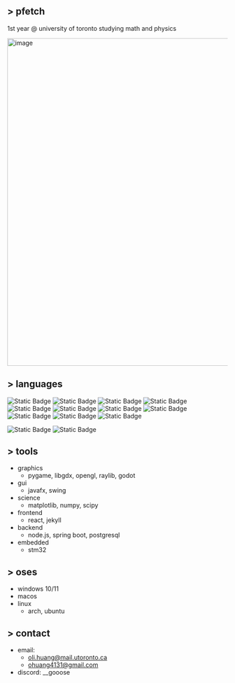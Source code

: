 ## > pfetch
1st year @ university of toronto studying math and physics

<img width="749" alt="image" src="https://github.com/user-attachments/assets/6d8eed2b-11e4-4268-8ec4-f4b5de9434fd" />

## > languages
![Static Badge](https://img.shields.io/badge/Python-blue?logo=python&logoColor=white) ![Static Badge](https://img.shields.io/badge/Java-red?logo=openjdk&logoColor=white) ![Static Badge](https://img.shields.io/badge/TypeScript-%233178C6?logo=typescript&logoColor=white)
 ![Static Badge](https://img.shields.io/badge/Javascript-yellow?logo=javascript&logoColor=white) ![Static Badge](https://img.shields.io/badge/HTML-red?logo=HTML5&logoColor=white) ![Static Badge](https://img.shields.io/badge/CSS-purple?logo=CSS&logoColor=white) ![Static Badge](https://img.shields.io/badge/C%2B%2B-blue?logo=cplusplus&logoColor=white) ![Static Badge](https://img.shields.io/badge/C-lightblue?logo=c&logoColor=white) ![Static Badge](https://img.shields.io/badge/bash-%234EAA25?logo=gnubash&logoColor=white) ![Static Badge](https://img.shields.io/badge/fish%20shell-%2334C534?logo=fishshell&logoColor=white) ![Static Badge](https://img.shields.io/badge/zsh-%23F15A24?logo=zsh&logoColor=white)

![Static Badge](https://img.shields.io/badge/English-blue) ![Static Badge](https://img.shields.io/badge/%E4%B8%AD%E6%96%87-red)

## > tools
- graphics
  - pygame, libgdx, opengl, raylib, godot
- gui
  - javafx, swing
- science
  - matplotlib, numpy, scipy
- frontend
  - react, jekyll
- backend
  - node.js, spring boot, postgresql
- embedded
  - stm32
## > oses
- windows 10/11
- macos
- linux
  - arch, ubuntu

## > contact
- email:
  - oli.huang@mail.utoronto.ca
  - ohuang4131@gmail.com
- discord: __gooose

